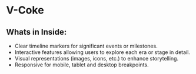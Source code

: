 # V-Coke

## Whats in Inside:
- Clear timeline markers for significant events or milestones.
- Interactive features allowing users to explore each era or stage in detail.
- Visual representations (images, icons, etc.) to enhance storytelling.
- Responsive for mobile, tablet and desktop breakpoints.
